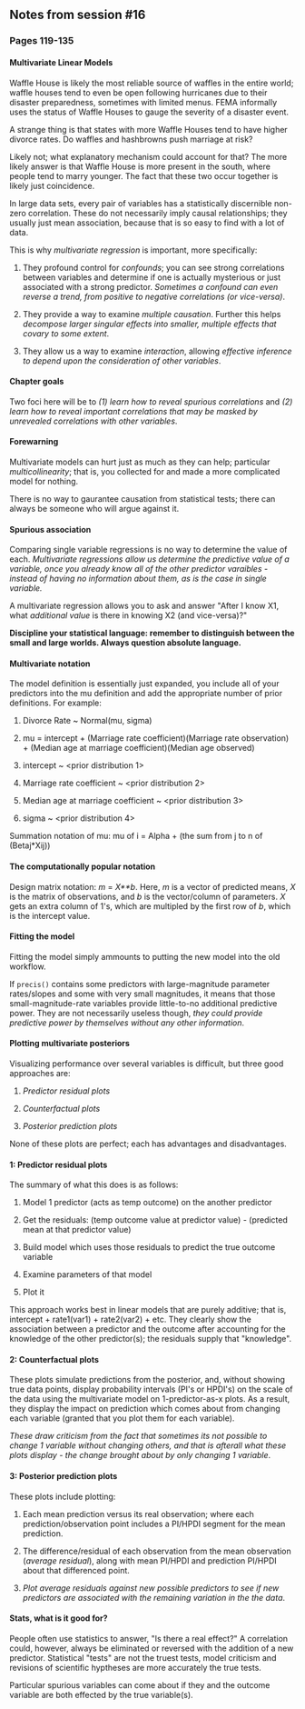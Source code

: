 ## Notes from session #16
### Pages 119-135


#### Multivariate Linear Models

Waffle House is likely the most reliable source of waffles in the entire world; waffle houses tend to even be open following hurricanes due to their disaster preparedness, sometimes with limited menus. FEMA informally uses the status of Waffle Houses to gauge the severity of a disaster event.

A strange thing is that states with more Waffle Houses tend to have higher divorce rates. Do waffles and hashbrowns push marriage at risk?

Likely not; what explanatory mechanism could account for that? The more likely answer is that Waffle House is more present in the south, where people tend to marry younger. The fact that these two occur together is likely just coincidence. 

In large data sets, every pair of variables has a statistically discernible non-zero correlation. These do not necessarily imply causal relationships; they usually just mean association, because that is so easy to find with a lot of data.

This is why *multivariate regression* is important, more specifically:

1. They profound control for *confounds*; you can see strong correlations between variables and determine if one is actually mysterious or just associated with a strong predictor. *Sometimes a confound can even reverse a trend, from positive to negative correlations (or vice-versa)*.

2. They provide a way to examine *multiple causation*. Further this helps *decompose larger singular effects into smaller, multiple effects that covary to some extent*.

3. They allow us a way to examine *interaction*, allowing *effective inference to depend upon the consideration of other variables*.

#### Chapter goals

Two foci here will be to *(1) learn how to reveal spurious correlations* and *(2) learn how to reveal important correlations that may be masked by unrevealed correlations with other variables*.

#### Forewarning

Multivariate models can hurt just as much as they can help; particular *multicollinearity*; that is, you collected for and made a more complicated model for nothing.

There is no way to gaurantee causation from statistical tests; there can always be someone who will argue against it.

#### Spurious association

Comparing single variable regressions is no way to determine the value of each. *Multivariate regressions allow us determine the predictive value of a variable, once you already know all of the other predictor varaibles - instead of having no information about them, as is the case in single variable.*

A multivariate regression allows you to ask and answer "After I know X1, what *additional value* is there in knowing X2 (and vice-versa)?" 

**Discipline your statistical language: remember to distinguish between the small and large worlds. Always question absolute language.**

#### Multivariate notation

The model definition is essentially just expanded, you include all of your predictors into the mu definition and add the appropriate number of prior definitions. For example:

1. Divorce Rate ~ Normal(mu, sigma)

2. mu = intercept + (Marriage rate coefficient)(Marriage rate observation) + (Median age at marriage coefficient)(Median age observed)

3. intercept ~ <prior distribution 1>

4. Marriage rate coefficient ~ <prior distribution 2>

5. Median age at marriage coefficient ~ <prior distribution 3>

6. sigma ~ <prior distribution 4>

Summation notation of mu: mu of i = Alpha + (the sum from j to n of (Betaj*Xij))

#### The computationally popular notation

Design matrix notation: *m* = *X**b*. Here, *m* is a vector of predicted means, *X* is the matrix of observations, and *b* is the vector/column of parameters. *X* gets an extra column of 1's, which are multipled by the first row of *b*, which is the intercept value.

#### Fitting the model

Fitting the model simply ammounts to putting the new model into the old workflow.

If `precis()` contains some predictors with large-magnitude parameter rates/slopes and some with very small magnitudes, it means that those small-magnitude-rate variables provide little-to-no additional predictive power. They are not necessarily useless though, *they could provide predictive power by themselves without any other information*. 

#### Plotting multivariate posteriors

Visualizing performance over several variables is difficult, but three good approaches are:

1. *Predictor residual plots*

2. *Counterfactual plots*

3. *Posterior prediction plots*

None of these plots are perfect; each has advantages and disadvantages.

#### 1: Predictor residual plots

The summary of what this does is as follows:

1. Model 1 predictor (acts as temp outcome) on the another predictor

2. Get the residuals: (temp outcome value at predictor value) - (predicted mean at that predictor value)

3. Build model which uses those residuals to predict the true outcome variable

4. Examine parameters of that model

5. Plot it

This approach works best in linear models that are purely additive; that is, intercept + rate1(var1) + rate2(var2) + etc. They clearly show the association between a predictor and the outcome after accounting for the knowledge of the other predictor(s); the residuals supply that "knowledge".

#### 2: Counterfactual plots

These plots simulate predictions from the posterior, and, without showing true data points, display probability intervals (PI's or HPDI's) on the scale of the data using the multivariate model on 1-predictor-as-x plots. As a result, they display the impact on prediction which comes about from changing each variable (granted that you plot them for each variable).

*These draw criticism from the fact that sometimes its not possible to change 1 variable without changing others, and that is afterall what these plots display - the change brought about by only changing 1 variable*.

#### 3: Posterior prediction plots

These plots include plotting:

1. Each mean prediction versus its real observation; where each prediction/observation point includes a PI/HPDI segment for the mean prediction.

2. The difference/residual of each observation from the mean observation (*average residual*), along with mean PI/HPDI and prediction PI/HPDI about that differenced point.

3. *Plot average residuals against new possible predictors to see if new predictors are associated with the remaining variation in the the data*.

#### Stats, what is it good for?

People often use statistics to answer, "Is there a real effect?" A correlation could, however, always be eliminated or reversed with the addition of a new predictor. Statistical "tests" are not the truest tests, model criticism and revisions of scientific hyptheses are more accurately the true tests.

Particular spurious variables can come about if they and the outcome variable are both effected by the true variable(s).


